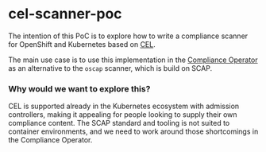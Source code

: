 # cel-scanner-poc

The intention of this PoC is to explore how to write a compliance scanner for
OpenShift and Kubernetes based on [CEL](https://github.com/google/cel-spec).

The main use case is to use this implementation in the [Compliance
Operator](https://github.com/ComplianceAsCode/compliance-operator) as an
alternative to the `oscap` scanner, which is build on SCAP.

### Why would we want to explore this?

CEL is supported already in the Kubernetes ecosystem with admission
controllers, making it appealing for people looking to supply their own
compliance content. The SCAP standard and tooling is not suited to container
environments, and we need to work around those shortcomings in the Compliance
Operator.
